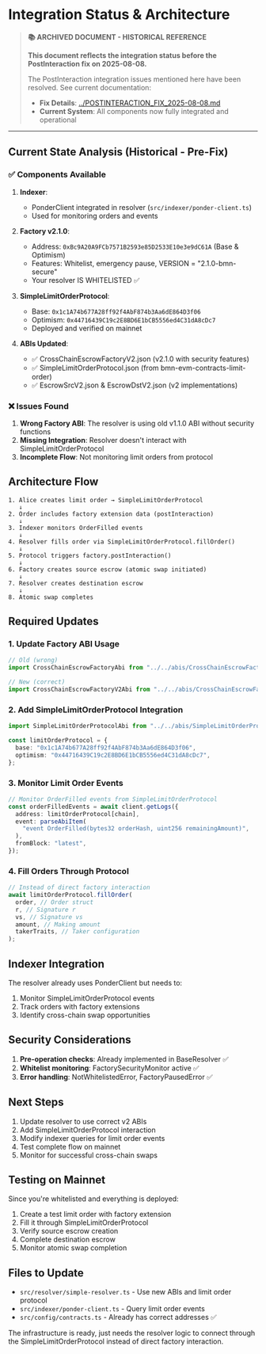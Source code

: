 # Integration Status & Architecture

> **📚 ARCHIVED DOCUMENT - HISTORICAL REFERENCE**
>
> **This document reflects the integration status before the PostInteraction fix
> on 2025-08-08.**
>
> The PostInteraction integration issues mentioned here have been resolved. See
> current documentation:
>
> - **Fix Details**:
>   [../POSTINTERACTION_FIX_2025-08-08.md](../POSTINTERACTION_FIX_2025-08-08.md)
> - **Current System**: All components now fully integrated and operational

---

## Current State Analysis (Historical - Pre-Fix)

### ✅ Components Available

1. **Indexer**:
   - PonderClient integrated in resolver (`src/indexer/ponder-client.ts`)
   - Used for monitoring orders and events

2. **Factory v2.1.0**:
   - Address: `0xBc9A20A9FCb7571B2593e85D2533E10e3e9dC61A` (Base & Optimism)
   - Features: Whitelist, emergency pause, VERSION = "2.1.0-bmn-secure"
   - Your resolver IS WHITELISTED ✅

3. **SimpleLimitOrderProtocol**:
   - Base: `0x1c1A74b677A28ff92f4AbF874b3Aa6dE864D3f06`
   - Optimism: `0x44716439C19c2E8BD6E1bCB5556ed4C31dA8cDc7`
   - Deployed and verified on mainnet

4. **ABIs Updated**:
   - ✅ CrossChainEscrowFactoryV2.json (v2.1.0 with security features)
   - ✅ SimpleLimitOrderProtocol.json (from bmn-evm-contracts-limit-order)
   - ✅ EscrowSrcV2.json & EscrowDstV2.json (v2 implementations)

### ❌ Issues Found

1. **Wrong Factory ABI**: The resolver is using old v1.1.0 ABI without security
   functions
2. **Missing Integration**: Resolver doesn't interact with
   SimpleLimitOrderProtocol
3. **Incomplete Flow**: Not monitoring limit orders from protocol

## Architecture Flow

```
1. Alice creates limit order → SimpleLimitOrderProtocol
   ↓
2. Order includes factory extension data (postInteraction)
   ↓
3. Indexer monitors OrderFilled events
   ↓
4. Resolver fills order via SimpleLimitOrderProtocol.fillOrder()
   ↓
5. Protocol triggers factory.postInteraction()
   ↓
6. Factory creates source escrow (atomic swap initiated)
   ↓
7. Resolver creates destination escrow
   ↓
8. Atomic swap completes
```

## Required Updates

### 1. Update Factory ABI Usage

```typescript
// Old (wrong)
import CrossChainEscrowFactoryAbi from "../../abis/CrossChainEscrowFactory.json";

// New (correct)
import CrossChainEscrowFactoryV2Abi from "../../abis/CrossChainEscrowFactoryV2.json";
```

### 2. Add SimpleLimitOrderProtocol Integration

```typescript
import SimpleLimitOrderProtocolAbi from "../../abis/SimpleLimitOrderProtocol.json";

const limitOrderProtocol = {
  base: "0x1c1A74b677A28ff92f4AbF874b3Aa6dE864D3f06",
  optimism: "0x44716439C19c2E8BD6E1bCB5556ed4C31dA8cDc7",
};
```

### 3. Monitor Limit Order Events

```typescript
// Monitor OrderFilled events from SimpleLimitOrderProtocol
const orderFilledEvents = await client.getLogs({
  address: limitOrderProtocol[chain],
  event: parseAbiItem(
    "event OrderFilled(bytes32 orderHash, uint256 remainingAmount)",
  ),
  fromBlock: "latest",
});
```

### 4. Fill Orders Through Protocol

```typescript
// Instead of direct factory interaction
await limitOrderProtocol.fillOrder(
  order, // Order struct
  r, // Signature r
  vs, // Signature vs
  amount, // Making amount
  takerTraits, // Taker configuration
);
```

## Indexer Integration

The resolver already uses PonderClient but needs to:

1. Monitor SimpleLimitOrderProtocol events
2. Track orders with factory extensions
3. Identify cross-chain swap opportunities

## Security Considerations

1. **Pre-operation checks**: Already implemented in BaseResolver ✅
2. **Whitelist monitoring**: FactorySecurityMonitor active ✅
3. **Error handling**: NotWhitelistedError, FactoryPausedError ✅

## Next Steps

1. Update resolver to use correct v2 ABIs
2. Add SimpleLimitOrderProtocol interaction
3. Modify indexer queries for limit order events
4. Test complete flow on mainnet
5. Monitor for successful cross-chain swaps

## Testing on Mainnet

Since you're whitelisted and everything is deployed:

1. Create a test limit order with factory extension
2. Fill it through SimpleLimitOrderProtocol
3. Verify source escrow creation
4. Complete destination escrow
5. Monitor atomic swap completion

## Files to Update

- `src/resolver/simple-resolver.ts` - Use new ABIs and limit order protocol
- `src/indexer/ponder-client.ts` - Query limit order events
- `src/config/contracts.ts` - Already has correct addresses ✅

The infrastructure is ready, just needs the resolver logic to connect through
the SimpleLimitOrderProtocol instead of direct factory interaction.
